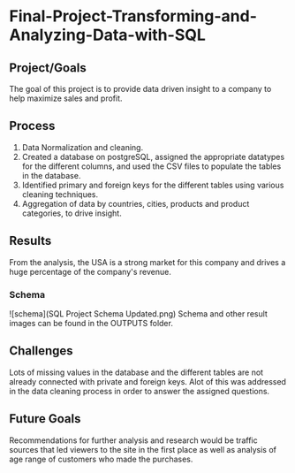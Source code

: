 # Final-Project-Transforming-and-Analyzing-Data-with-SQL

## Project/Goals
The goal of this project is to provide data driven insight to a company to help maximize sales and profit.

## Process
1. Data Normalization and cleaning.
2. Created a database on postgreSQL, assigned the appropriate datatypes for the different columns, and used the CSV files to populate the tables in the database.
3. Identified primary and foreign keys for the different tables using various cleaning techniques.
4. Aggregation of data by countries, cities, products and product categories, to drive insight.

## Results
From the analysis, the USA is a strong market for this company and drives a huge percentage of the company's revenue.

### Schema
![schema](SQL Project Schema Updated.png)
Schema and other result images can be found in the OUTPUTS folder.

## Challenges 
Lots of missing values in the database and the different tables are not already connected with private and foreign keys. Alot of this was addressed in the data cleaning process in order to answer the assigned questions.

## Future Goals
Recommendations for further analysis and research would be traffic sources that led viewers to the site in the first place as well as analysis of age range of customers who made the purchases.
